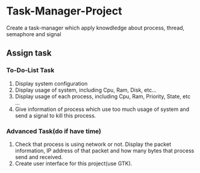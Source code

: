 # Task-Manager-Project
Create a task-manager which apply knowdledge about process, thread, semaphore and signal

## Assign task

### To-Do-List Task
1. Display system configuration 
2. Display usage of system, including Cpu, Ram, Disk, etc...
3. Display usage of each process, including Cpu, Ram, Priority, State, etc ...
4. Give information of process which use too much usage of system and send a signal to kill this process.

### Advanced Task(do if have time)
1. Check that process is using network or not. Display the packet information, IP address of that packet and how many bytes that process send and received.
2. Create user interface for this project(use GTK).

